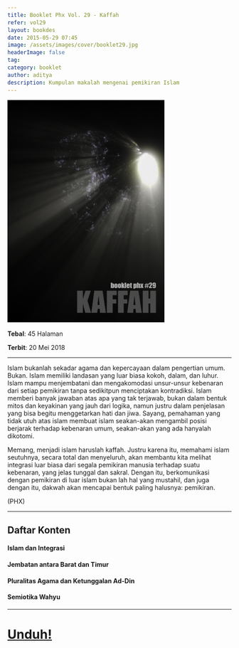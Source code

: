 ```yaml
---
title: Booklet Phx Vol. 29 - Kaffah
refer: vol29
layout: bookdes
date: 2015-05-29 07:45
image: /assets/images/cover/booklet29.jpg
headerImage: false
tag:
category: booklet
author: aditya
description: Kumpulan makalah mengenai pemikiran Islam
---
```

 
<img class="image" src="/assets/images/cover/booklet29.jpg" alt="__" height="500px">
 
__Tebal__: 45 Halaman
 
__Terbit__: 20 Mei 2018
 
***
 
Islam  bukanlah  sekadar  agama  dan  kepercayaan  dalam  pengertian  umum.  Bukan.  Islam  memiliki  landasan  yang  luar  biasa  kokoh,  dalam,  dan  luhur.  Islam  mampu  menjembatani  dan  mengakomodasi  unsur-unsur  kebenaran  dari  setiap  pemikiran  tanpa  sedikitpun  menciptakan  kontradiksi.  Islam  memberi  banyak  jawaban  atas  apa  yang  tak  terjawab,  bukan  dalam  bentuk  mitos  dan  keyakinan  yang  jauh  dari  logika,  namun  justru  dalam  penjelasan  yang  bisa  begitu  menggetarkan  hati  dan  jiwa.  Sayang,  pemahaman  yang  tidak  utuh  atas  islam  membuat  islam  seakan-akan  mengambil  posisi  berjarak  terhadap  kebenaran  umum,  seakan-akan  yang  ada  hanyalah  dikotomi.

Memang,  menjadi  islam  haruslah  kaffah.  Justru  karena  itu,  memahami  islam  seutuhnya,  secara  total  dan  menyeluruh,  akan  membantu  kita  melihat  integrasi  luar  biasa  dari  segala  pemikiran  manusia  terhadap  suatu  kebenaran,  yang  jelas  tunggal  dan  sakral.  Dengan  itu,  berkomunikasi  dengan  pemikiran  di  luar  islam  bukan  lah  hal  yang  mustahil,  dan  juga  dengan  itu,  dakwah  akan  mencapai  bentuk  paling  halusnya:  pemikiran.    

(PHX) 
 
***

## Daftar  Konten

#### Islam  dan  Integrasi

#### Jembatan  antara  Barat  dan  Timur

#### Pluralitas  Agama  dan  Ketunggalan Ad-Din 

#### Semiotika  Wahyu
 
***
 
# [Unduh!][akses]
 
[akses]: http://phoenixfin.github.io/assets/pdf/bookletphx/booklet29.pdf


